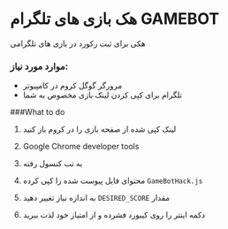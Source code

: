 # هک بازی های تلگرام GAMEBOT
هکی برای ثبت رکورد در بازی های تلگرامی

### موارد مورد نیاز:

- مرورگر گوگل کروم در کامپیوتر
- تلگرام برای کپی کردن لینک بازی مخصوص به شما

###What to do

1. لینک کپی شده از صفحه بازی را در کروم باز کنید

2. Google Chrome developer tools

3. به تب کنسول رفته

4. محتوای فایل پیوست شده را کپی کرده `GameBotHack.js`

5. به اندازه نیاز تغییر دهید `DESIRED_SCORE` مقدار

6. دکمه اینتر را روی کیبورد فشرده و از امتیاز خود لذت ببرید
